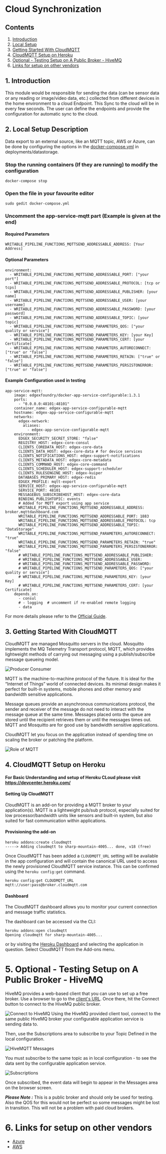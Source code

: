 # Cloud Synchronization
## Contents
1. [Introduction](#1-introduction)
2. [Local Setup](#2-Local-Setup-Description)
3. [Getting Started With CloudMQTT](#3-Getting-Started-With-CloudMQTT)
4. [CloudMQTT Setup on Heroku](#4-CloudMQTT-Setup-on-Heroku)
5. [Optional - Testing Setup on A Public Broker - HiveMQ](#5-how-to-setup)
6. [Links for setup on other vendors](#6-Links-for-setup-on-other-vendors)

## 1. Introduction
This module would be responsible for sending the data (can be sensor data or any reading or image/video data, etc.) collected from different devices in the home environment to a cloud Endpoint. This Sync to the cloud will be in every few seconds. The user can define the endpoints and provide the configuration for automatic sync to the cloud.

## 2. Local Setup Description
Data export to an external source, like an MQTT topic, AWS or Azure, can be done by configuring the options in the
[docker-compose.yml](https://github.com/lf-edge/edge-home-orchestration-go/blob/da65e9430e44a678e6a8b00d9bb7b5c5a51f066c/deployments/datastorage/docker-compose.yml) in deployments/datastorage.

### Stop the running containers (If they are running) to modify the configuration
```
docker-compose stop 
```
### Open the file in your favourite editor
```
sudo gedit docker-compose.yml
```
### Uncomment the app-service-mqtt part (Example is given at the end)

#### Required Parameters
```
WRITABLE_PIPELINE_FUNCTIONS_MQTTSEND_ADDRESSABLE_ADDRESS: [Your Address]
```
#### Optional Parameters
```
environment:
  - WRITABLE_PIPELINE_FUNCTIONS_MQTTSEND_ADDRESSABLE_PORT: ["your port"]
  - WRITABLE_PIPELINE_FUNCTIONS_MQTTSEND_ADDRESSABLE_PROTOCOL: [tcp or tcps]
  - WRITABLE_PIPELINE_FUNCTIONS_MQTTSEND_ADDRESSABLE_PUBLISHER: [your name]
  - WRITABLE_PIPELINE_FUNCTIONS_MQTTSEND_ADDRESSABLE_USER: [your username]
  - WRITABLE_PIPELINE_FUNCTIONS_MQTTSEND_ADDRESSABLE_PASSWORD: [your password]
  - WRITABLE_PIPELINE_FUNCTIONS_MQTTSEND_ADDRESSABLE_TOPIC: [your topic]
  - WRITABLE_PIPELINE_FUNCTIONS_MQTTSEND_PARAMETERS_QOS: ["your quality or service"]
  - WRITABLE_PIPELINE_FUNCTIONS_MQTTSEND_PARAMETERS_KEY: [your Key]  
  - WRITABLE_PIPELINE_FUNCTIONS_MQTTSEND_PARAMETERS_CERT: [your Certificate]
  - WRITABLE_PIPELINE_FUNCTIONS_MQTTSEND_PARAMETERS_AUTORECONNECT: ["true" or "false"]
  - WRITABLE_PIPELINE_FUNCTIONS_MQTTSEND_PARAMETERS_RETAIN: ["true" or "false"]
  - WRITABLE_PIPELINE_FUNCTIONS_MQTTSEND_PARAMETERS_PERSISTONERROR: ["true" or "false"]

```
#### Example Configuration used in testing
```
app-service-mqtt:
    image: edgexfoundry/docker-app-service-configurable:1.3.1
    ports:
      - "0.0.0.0:48101:48101"
    container_name: edgex-app-service-configurable-mqtt
    hostname: edgex-app-service-configurable-mqtt
    networks:
      edgex-network:
        aliases:
          - edgex-app-service-configurable-mqtt
    environment:
      EDGEX_SECURITY_SECRET_STORE: "false"
      REGISTRY_HOST: edgex-core-consul
      CLIENTS_COREDATA_HOST: edgex-core-data
      CLIENTS_DATA_HOST: edgex-core-data # for device services
      CLIENTS_NOTIFICATIONS_HOST: edgex-support-notifications
      CLIENTS_METADATA_HOST: edgex-core-metadata
      CLIENTS_COMMAND_HOST: edgex-core-command
      CLIENTS_SCHEDULER_HOST: edgex-support-scheduler
      CLIENTS_RULESENGINE_HOST: edgex-kuiper
      DATABASES_PRIMARY_HOST: edgex-redis
      EDGEX_PROFILE: mqtt-export
      SERVICE_HOST: edgex-app-service-configurable-mqtt
      SERVICE_PORT: 48101
      MESSAGEBUS_SUBSCRIBEHOST_HOST: edgex-core-data
      BINDING_PUBLISHTOPIC: events
      # Added for MQTT export using app service
      WRITABLE_PIPELINE_FUNCTIONS_MQTTSEND_ADDRESSABLE_ADDRESS: broker.mqttdashboard.com
      WRITABLE_PIPELINE_FUNCTIONS_MQTTSEND_ADDRESSABLE_PORT: 1883
      WRITABLE_PIPELINE_FUNCTIONS_MQTTSEND_ADDRESSABLE_PROTOCOL: tcp
      WRITABLE_PIPELINE_FUNCTIONS_MQTTSEND_ADDRESSABLE_TOPIC: "DataStorage"
      WRITABLE_PIPELINE_FUNCTIONS_MQTTSEND_PARAMETERS_AUTORECONNECT: "true"
      WRITABLE_PIPELINE_FUNCTIONS_MQTTSEND_PARAMETERS_RETAIN: "true"
      WRITABLE_PIPELINE_FUNCTIONS_MQTTSEND_PARAMETERS_PERSISTONERROR: "false"
      # WRITABLE_PIPELINE_FUNCTIONS_MQTTSEND_ADDRESSABLE_PUBLISHER:
      # WRITABLE_PIPELINE_FUNCTIONS_MQTTSEND_ADDRESSABLE_USER:
      # WRITABLE_PIPELINE_FUNCTIONS_MQTTSEND_ADDRESSABLE_PASSWORD:
      # WRITABLE_PIPELINE_FUNCTIONS_MQTTSEND_PARAMETERS_QOS: ["your quality or service"]
      # WRITABLE_PIPELINE_FUNCTIONS_MQTTSEND_PARAMETERS_KEY: [your Key]
      # WRITABLE_PIPELINE_FUNCTIONS_MQTTSEND_PARAMETERS_CERT: [your Certificate]
    depends_on:
      - consul
      # - logging  # uncomment if re-enabled remote logging
      - data
```

For more details please refer to the [Official Guide](https://docs.edgexfoundry.org/1.3/getting-started/quick-start/#exporting-data).

## 3. Getting Started With CloudMQTT

CloudMQTT are managed Mosquitto servers in the cloud. Mosquitto implements the MQ Telemetry Transport protocol, MQTT, which provides lightweight methods of carrying out messaging using a publish/subscribe message queueing model.

![Producer Consumer](images/CloudSync/ProducerConsumer.png)

MQTT is the machine-to-machine protocol of the future. It is ideal for the “Internet of Things” world of connected devices. Its minimal design makes it perfect for built-in systems, mobile phones and other memory and bandwidth sensitive applications.

Message queues provide an asynchronous communications protocol, the sender and receiver of the message do not need to interact with the message queue at the same time. Messages placed onto the queue are stored until the recipient retrieves them or until the messages times out. MQTT and Mosquitto are for good use by bandwidth sensitive applications.

CloudMQTT let you focus on the application instead of spending time on scaling the broker or patching the platform.

![Role of MQTT](images/CloudSync/RoleOfMQTT.png)

## 4. CloudMQTT Setup on Heroku

#### For Basic Understanding and setup of Heroku CLoud please visit https://devcenter.heroku.com/

#### Setting Up CloudMQTT 
CloudMQTT is an add-on for providing a MQTT broker to your application(s).
MQTT is a lightweight pub/sub protocol, especially suited for low processor/bandwidth units like sensors and built-in system, but also suited for fast communication within applications.

#### Provisioning the add-on
```
heroku addons:create cloudmqtt
-----> Adding cloudmqtt to sharp-mountain-4005... done, v18 (free)
```

Once CloudMQTT has been added a `CLOUDMQTT_URL` setting will be available in the app configuration and will contain the canonical URL used to access the newly provisioned CloudMQTT service instance. This can be confirmed using the `heroku config:get` command.

```
heroku config:get CLOUDMQTT_URL
mqtt://user:pass@broker.cloudmqtt.com
```

#### Dashboard
The CloudMQTT dashboard allows you to monitor your current connection and message traffic statistics.

The dashboard can be accessed via the CLI:
```
heroku addons:open cloudmqtt
Opening cloudmqtt for sharp-mountain-4005...
```
or by visiting the [Heroku Dashboard](https://dashboard.heroku.com/) and selecting the application in question. Select CloudMQTT from the Add-ons menu.

# 5. Optional - Testing Setup on A Public Broker - HiveMQ

HiveMQ provides a web-based client that you can use to set up a free broker. Use a browser to go to the [client's URL](http://www.hivemq.com/demos/websocket-client/). Once there, hit the Connect button to connect to the HiveMQ public broker.

![Connect to HiveMQ](images/CloudSync/ConnectToHiveMQ.png)
Using the HiveMQ provided client tool, connect to the same public HiveMQ broker your configurable application service is sending data to.

Then, use the Subscriptions area to subscribe to your Topic Defined in the local configuration.

![HiveMQTT Messages](images/CloudSync/HiveMQTTWebClient.png)

You must subscribe to the same topic as in local configuration - to see the data sent by the configurable application service.

![Subscriptions](images/CloudSync/HiveMQTTMessages.png)

Once subscribed, the event data will begin to appear in the Messages area on the browser screen.

***Please Note :*** This is a public broker and should only be used for testing. Also the QOS for this would not be perfect so some messages might be lost in transition. This will not be a problem with paid cloud brokers.

# 6. Links for setup on other vendors

- [Azure](https://docs.microsoft.com/en-us/azure/iot-hub/iot-hub-mqtt-support)
- [AWS](https://docs.aws.amazon.com/iot/latest/developerguide/mqtt.html)
